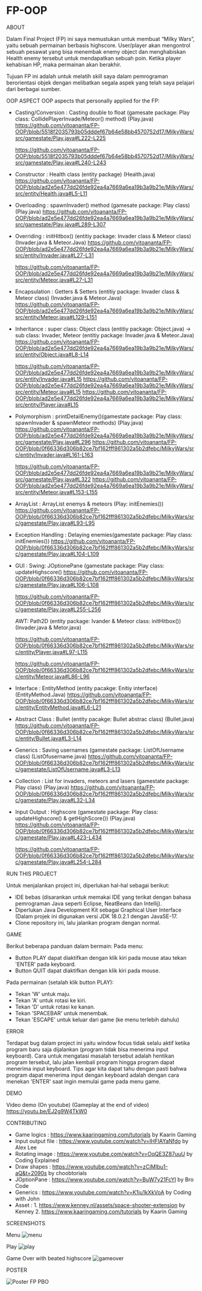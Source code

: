 # FP-OOP



ABOUT

Dalam Final Project (FP) ini saya memustukan untuk membuat “Milky Wars”,
 yaitu sebuah permainan berbasis highscore. User/player akan mengontrol
 sebuah pesawat yang bisa menembak enemy object dan menghabiskan
 Health enemy tersebut untuk mendapatkan sebuah poin. Ketika
 player kehabisan HP, maka permainan akan berakhir.

Tujuan FP ini adalah untuk melatih skill saya dalam pemrograman berorientasi objek
 dengan melibatkan segala aspek yang telah saya pelajari dari berbagai sumber.

OOP ASPECT
OOP aspects that personally applied for the FP:

- Casting/Conversion	: 	Casting double to float (gamesate package: Play class: CollidePlayerInvade/Meteor() method) (Play.java)
	https://github.com/vitoananta/FP-OOP/blob/5518f2035793b05dddef67b64e58bb4570752d17/MilkyWars/src/gamestate/Play.java#L222-L225

	https://github.com/vitoananta/FP-OOP/blob/5518f2035793b05dddef67b64e58bb4570752d17/MilkyWars/src/gamestate/Play.java#L240-L243

- Constructor		: 	Health class (entity package) (Health.java)
	https://github.com/vitoananta/FP-OOP/blob/ad2e5e477dd26fde92ea4a7669a6ea19b3a9b21e/MilkyWars/src/entity/Health.java#L5-L11

- Overloading		: 	spawnInvader() method (gamesate package: Play class) (Play.java)
	https://github.com/vitoananta/FP-OOP/blob/ad2e5e477dd26fde92ea4a7669a6ea19b3a9b21e/MilkyWars/src/gamestate/Play.java#L289-L307

- Overriding		: 	initHitbox() (entitiy package: Invader class & Meteor class) (Invader.java & Meteor.Java)
	https://github.com/vitoananta/FP-OOP/blob/ad2e5e477dd26fde92ea4a7669a6ea19b3a9b21e/MilkyWars/src/entity/Invader.java#L27-L31
	
	https://github.com/vitoananta/FP-OOP/blob/ad2e5e477dd26fde92ea4a7669a6ea19b3a9b21e/MilkyWars/src/entity/Meteor.java#L27-L31
	
- Encapsulation		: 	Getters & Setters (entitiy package: Invader class & Meteor class) (Invader.java & Meteor.Java)
	https://github.com/vitoananta/FP-OOP/blob/ad2e5e477dd26fde92ea4a7669a6ea19b3a9b21e/MilkyWars/src/entity/Meteor.java#L129-L151

- Inheritance		: 	super class: Object class (entitiy package: Object.java) -> sub class: Invader, Meteor (entitiy package: Invader.java & Meteor.Java)
	https://github.com/vitoananta/FP-OOP/blob/ad2e5e477dd26fde92ea4a7669a6ea19b3a9b21e/MilkyWars/src/entity/Object.java#L8-L14
	
	https://github.com/vitoananta/FP-OOP/blob/ad2e5e477dd26fde92ea4a7669a6ea19b3a9b21e/MilkyWars/src/entity/Invader.java#L15
	https://github.com/vitoananta/FP-OOP/blob/ad2e5e477dd26fde92ea4a7669a6ea19b3a9b21e/MilkyWars/src/entity/Meteor.java#L15
	https://github.com/vitoananta/FP-OOP/blob/ad2e5e477dd26fde92ea4a7669a6ea19b3a9b21e/MilkyWars/src/entity/Player.java#L15
	
- Polymorphism		: 	printDetailEnemy()(gamestate package: Play class: spawnInvader & spawnMeteor methods) (Play.java)
	https://github.com/vitoananta/FP-OOP/blob/ad2e5e477dd26fde92ea4a7669a6ea19b3a9b21e/MilkyWars/src/gamestate/Play.java#L296
	https://github.com/vitoananta/FP-OOP/blob/0f66336d306b82ce7bf162fff861302a5b2dfebc/MilkyWars/src/entity/Invader.java#L161-L163
	
	https://github.com/vitoananta/FP-OOP/blob/ad2e5e477dd26fde92ea4a7669a6ea19b3a9b21e/MilkyWars/src/gamestate/Play.java#L322
	https://github.com/vitoananta/FP-OOP/blob/ad2e5e477dd26fde92ea4a7669a6ea19b3a9b21e/MilkyWars/src/entity/Meteor.java#L153-L155

- ArrayList		: 	ArrayList enemys & meteors (Play: initEnemies())
	https://github.com/vitoananta/FP-OOP/blob/0f66336d306b82ce7bf162fff861302a5b2dfebc/MilkyWars/src/gamestate/Play.java#L93-L95

- Exception Handling	: 	Delaying enemies(gamestate package: Play class: initEnemies())
	https://github.com/vitoananta/FP-OOP/blob/0f66336d306b82ce7bf162fff861302a5b2dfebc/MilkyWars/src/gamestate/Play.java#L104-L109

- GUI			: 	Swing: JOptionePane (gamestate package: Play class: updateHighscore()
	https://github.com/vitoananta/FP-OOP/blob/0f66336d306b82ce7bf162fff861302a5b2dfebc/MilkyWars/src/gamestate/Play.java#L106-L108
	
	https://github.com/vitoananta/FP-OOP/blob/0f66336d306b82ce7bf162fff861302a5b2dfebc/MilkyWars/src/gamestate/Play.java#L255-L256
	
	AWT: Path2D (entity package: Ivander & Meteor class: initHitbox()) (Invader.java & Metor.java)
				
	https://github.com/vitoananta/FP-OOP/blob/0f66336d306b82ce7bf162fff861302a5b2dfebc/MilkyWars/src/entity/Player.java#L97-L115
	
	https://github.com/vitoananta/FP-OOP/blob/0f66336d306b82ce7bf162fff861302a5b2dfebc/MilkyWars/src/entity/Meteor.java#L86-L96
				
- Interface		: 	EntityMethod (entity pacakge: Enitiy interface) (EntityMethod.Java)
	https://github.com/vitoananta/FP-OOP/blob/0f66336d306b82ce7bf162fff861302a5b2dfebc/MilkyWars/src/entity/EntityMethod.java#L6-L21

- Abstract Class		:	Bullet (entity pacakge: Bullet abstrac class) (Bullet.java)
	https://github.com/vitoananta/FP-OOP/blob/0f66336d306b82ce7bf162fff861302a5b2dfebc/MilkyWars/src/entity/Bullet.java#L3-L14

- Generics		: 	Saving usernames (gamestate package: ListOfUsername class) (ListOfusername.java)
	https://github.com/vitoananta/FP-OOP/blob/0f66336d306b82ce7bf162fff861302a5b2dfebc/MilkyWars/src/gamestate/ListOfUsername.java#L3-L13

- Collection		: 	List for invaders, meteors and lasers (gamestate package: Play class) (Play.java)
	https://github.com/vitoananta/FP-OOP/blob/0f66336d306b82ce7bf162fff861302a5b2dfebc/MilkyWars/src/gamestate/Play.java#L32-L34

- Input Output		:	Highscore (gamestate package: Play class: updateHighscore() & getHighScore()) (Play.java)
	https://github.com/vitoananta/FP-OOP/blob/0f66336d306b82ce7bf162fff861302a5b2dfebc/MilkyWars/src/gamestate/Play.java#L423-L434
	
	https://github.com/vitoananta/FP-OOP/blob/0f66336d306b82ce7bf162fff861302a5b2dfebc/MilkyWars/src/gamestate/Play.java#L254-L284

RUN THIS PROJECT

Untuk menjalankan project ini, diperlukan hal-hal sebagai berikut:
- IDE bebas (disarankan untuk memakai IDE yang terikat dengan bahasa pemrograman Java
 seperti Eclipse, NeatBeans dan Intellij).
- Diperlukan Java Development Kit sebagai Graphical User Interface (Dalam projek ini
 digunakan versi JDK 18.0.2.1 dengan JavaSE-17.
- Clone repository ini, lalu jalankan program dengan normal.



GAME

Berikut beberapa panduan dalam bermain:
Pada menu:
- Button PLAY dapat diaktifkan dengan klik kiri pada mouse atau tekan 'ENTER'
 pada keyboard.
- Button QUIT dapat diaktifkan dengan klik kiri pada mouse.

Pada permainan (setalah klik button PLAY):
- Tekan 'W' untuk maju.
- Tekan 'A' untuk rotasi ke kiri.
- Tekan 'D' untuk rotasi ke kanan.
- Tekan 'SPACEBAR' untuk menembak.
- Tekan 'ESCAPE' untuk keluar dari game (ke menu terlebih dahulu)



ERROR

Terdapat bug dalam project ini yaitu window focus tidak selalu aktif ketika program
 baru saja dijalankan (program tidak bisa menerima input keyboard).
Cara untuk mengatasi masalah tersebut adalah hentikan program tersebut, lalu jalan
 kembali program hingga program dapat menerima input keyboard.
Tips agar kita dapat tahu dengan pasti bahwa program dapat menerima input dengan
 keyboard adalah dengan cara menekan 'ENTER' saat ingin memulai game pada menu game.



DEMO

Video demo (On youtube) (Gameplay at the end of video)
https://youtu.be/EJ2g9W4TkW0 
 
 
 
 
CONTRIBUTING

- Game logics		: https://www.kaaringaming.com/tutorials by Kaarin Gaming
- Input output file	: https://www.youtube.com/watch?v=lHFlAYaNfdo by Alex Lee
- Rotating image	: https://www.youtube.com/watch?v=OqQE3Z87uuU by Coding Explained
- Draw shapes		: https://www.youtube.com/watch?v=zCiMlbu1-aQ&t=2090s by choobtorials
- JOptionPane		: https://www.youtube.com/watch?v=BuW7y21FcYI by Bro Code
- Generics		: https://www.youtube.com/watch?v=K1iu1kXkVoA by Coding with John
- Asset			: 
			1. https://www.kenney.nl/assets/space-shooter-extension by Kenney
			2. https://www.kaaringaming.com/tutorials by Kaarin Gaming



SCREENSHOTS

Menu
![menu](https://user-images.githubusercontent.com/115033527/207221920-d881d0cb-650e-45d1-8535-591f9cf21ef5.png)

Play
![play](https://user-images.githubusercontent.com/115033527/207221967-5883d150-cd90-4eb2-b60a-c22d760126f4.png)

Game Over with beated highscore
![gameover](https://user-images.githubusercontent.com/115033527/207221978-ce4bece8-c411-4013-ab27-4933f3cc275d.png)



POSTER

![Poster FP PBO](https://user-images.githubusercontent.com/115033527/207306821-b996bdf6-2462-499b-8a04-109ecfb27cb2.png)
